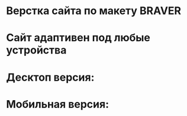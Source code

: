 # Верстка сайта по макету BRAVER
# Сайт адаптивен под любые устройства

# Десктоп версия:

# Мобильная версия: